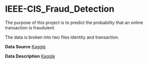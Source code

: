 # IEEE-CIS_Fraud_Detection

The purpose of this project is to predict the probability that an online transaction is fraudulent. 

The data is broken into two files identity and transaction.

**Data Source** [Kaggle](https://www.kaggle.com/c/ieee-fraud-detection/data)

**Data Description** [Kaggle](https://www.kaggle.com/c/ieee-fraud-detection/discussion/101203)
